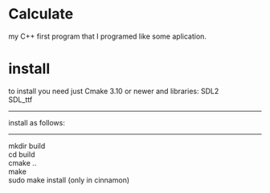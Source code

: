 # Calculate
my C++ first program that I programed like some aplication.
# install
to install you need just Cmake 3.10 or newer and libraries:
  SDL2  
  SDL_ttf
______________________________________________________________
install as follows:
______________________________________________________________
mkdir build  
cd build  
cmake ..  
make  
sudo make install (only in cinnamon)  
